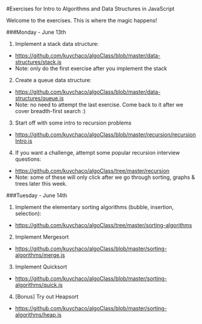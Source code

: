 #Exercises for Intro to Algorithms and Data Structures in JavaScript

Welcome to the exercises. This is where the magic happens! 

###Monday - June 13th
1. Implement a stack data structure:
  - https://github.com/kuychaco/algoClass/blob/master/data-structures/stack.js
  - Note: only do the first exercise after you implement the stack
2. Create a queue data structure:
  - https://github.com/kuychaco/algoClass/blob/master/data-structures/queue.js
  - Note: no need to attempt the last exercise. Come back to it after we cover breadth-first search :)
3. Start off with some intro to recursion problems
  - https://github.com/kuychaco/algoClass/blob/master/recursion/recursionIntro.js
4. If you want a challenge, attempt some popular recursion interview questions:
  - https://github.com/kuychaco/algoClass/tree/master/recursion
  - Note: some of these will only click after we go through sorting, graphs & trees later this week.

###Tuesday - June 14th
1. Implement the elementary sorting algorithms (bubble, insertion, selection):
  - https://github.com/kuychaco/algoClass/tree/master/sorting-algorithms
2. Implement Mergesort
  - https://github.com/kuychaco/algoClass/blob/master/sorting-algorithms/merge.js
3. Implement Quicksort
  - https://github.com/kuychaco/algoClass/blob/master/sorting-algorithms/quick.js
4. [Bonus] Try out Heapsort
  - https://github.com/kuychaco/algoClass/blob/master/sorting-algorithms/heap.js
